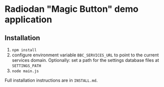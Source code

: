 # Radiodan "Magic Button" demo application

## Installation

1. `npm install`
2. configure environment variable `BBC_SERVICES_URL` to point to the current services domain.
   Optionally: set a path for the settings database files at `SETTINGS_PATH`
3. `node main.js`

Full installation instructions are in `INSTALL.md`.
